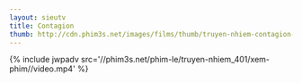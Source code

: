 ```yaml
---
layout: sieutv
title: Contagion
thumb: http://cdn.phim3s.net/images/films/thumb/truyen-nhiem-contagion-2011.jpg
---
```

{% include jwpadv src='//phim3s.net/phim-le/truyen-nhiem_401/xem-phim//video.mp4' %}